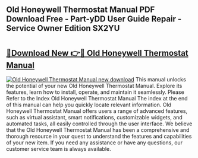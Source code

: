 ## Old Honeywell Thermostat Manual PDF Download Free - Part-yDD User Guide Repair - Service Owner Edition SX2YU

# <h2><a href="http://bc4476.oget.top/?id=Old+Honeywell+Thermostat+Manual">🔗Download New 👉🔴 Old Honeywell Thermostat Manual</a></h2>

[![Old Honeywell Thermostat Manual new download](https://i.imgur.com/5g1atiW.png)](http://bc4476.oget.top/?id=Old+Honeywell+Thermostat+Manual)
This manual unlocks the potential of your new Old Honeywell Thermostat Manual. Explore its features, learn how to install, operate, and maintain it seamlessly. Please Refer to the Index Old Honeywell Thermostat Manual The index at the end of this manual can help you quickly locate relevant information. Old Honeywell Thermostat Manual offers users a range of advanced features, such as virtual assistant, smart notifications, customizable widgets, and automated tasks, all easily controlled through the user interface. We believe that the Old Honeywell Thermostat Manual has been a comprehensive and thorough resource in your quest to understand the features and capabilities of your new item. If you need any assistance or have any questions, our customer service team is always available.
